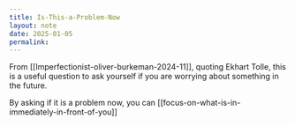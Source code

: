 ```yaml
---
title: Is-This-a-Problem-Now
layout: note
date: 2025-01-05
permalink:
---
```


From [[Imperfectionist-oliver-burkeman-2024-11]], quoting Ekhart Tolle, this is a useful question to ask yourself if you are worrying about something in the future.

By asking if it is a problem now, you can [[focus-on-what-is-in-immediately-in-front-of-you]]

